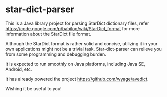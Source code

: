 star-dict-parser
================

This is a Java library project for parsing StarDict dictionary files, refer <a href="https://code.google.com/p/babiloo/wiki/StarDict_format">https://code.google.com/p/babiloo/wiki/StarDict_format</a> for more information about the StarDict file format.

Although the StarDict format is rather solid and concise, utilizing it in your own applications might not
be a trivial task. Star-dict-parser can relieve you from some programming and debugging burden.

It is expected to run smoothly on Java platforms, including Java SE, Android, etc.

It has already powered the project <a href="https://github.com/wyage/avedict">https://github.com/wyage/avedict</a>.

Wishing it be useful to you!